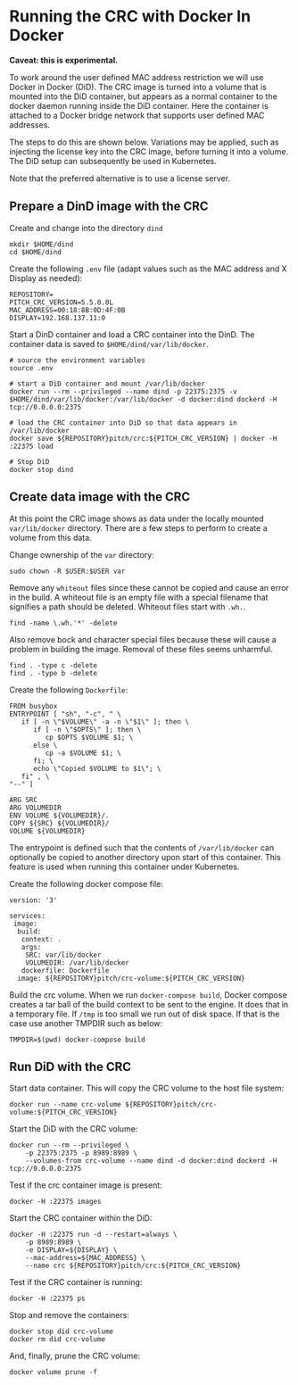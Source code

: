 # Running the CRC with Docker In Docker

**Caveat: this is experimental.**

To work around the user defined MAC address restriction we will use Docker in Docker (DiD). The CRC image is turned into a volume that is mounted into the DiD container, but appears as a normal container to the  docker daemon running inside the DiD container. Here the container is attached to a Docker bridge network that supports user defined MAC addresses.

The steps to do this are shown below. Variations may be applied, such as injecting the license key into the CRC image, before turning it into a volume. The DiD setup can subsequently be used in Kubernetes.

Note that the preferred alternative is to use a license server.

## Prepare a DinD image with the CRC

Create and change into the directory ``dind``
````
mkdir $HOME/dind
cd $HOME/dind
````

Create the following `.env` file (adapt values such as the MAC address and X Display as needed):

````
REPOSITORY=
PITCH_CRC_VERSION=5.5.0.0L
MAC_ADDRESS=00:18:8B:0D:4F:0B
DISPLAY=192.168.137.11:0
````

Start a DinD container and load a CRC container into the DinD. The container data is saved to `$HOME/dind/var/lib/docker`.

````
# source the environment variables
source .env

# start a DiD container and mount /var/lib/docker
docker run --rm --privileged --name dind -p 22375:2375 -v $HOME/dind/var/lib/docker:/var/lib/docker -d docker:dind dockerd -H tcp://0.0.0.0:2375

# load the CRC container into DiD so that data appears in /var/lib/docker
docker save ${REPOSITORY}pitch/crc:${PITCH_CRC_VERSION} | docker -H :22375 load

# Stop DiD
docker stop dind
````

## Create data image with the CRC

At this point the CRC image shows as data under the locally mounted `var/lib/docker` directory. There are a few steps to perform to create a volume from this data.

Change ownership of the ``var`` directory:

````
sudo chown -R $USER:$USER var
````

Remove any ``whiteout`` files since these cannot be copied and cause an error in the build. A whiteout file is an empty file with a special filename that signifies a path should be deleted. Whiteout files start with ``.wh.``.

````
find -name \.wh.'*' -delete
````

Also remove bock and character special files because these will cause a problem in building the image. Removal of these files seems unharmful.

````
find . -type c -delete
find . -type b -delete
````

Create the following `Dockerfile`:

````
FROM busybox
ENTRYPOINT [ "sh", "-c", " \
   if [ -n \"$VOLUME\" -a -n \"$1\" ]; then \
      if [ -n \"$OPTS\" ]; then \
         cp $OPTS $VOLUME $1; \
      else \
         cp -a $VOLUME $1; \
      fi; \
      echo \"Copied $VOLUME to $1\"; \
   fi" , \
"--" ]

ARG SRC
ARG VOLUMEDIR
ENV VOLUME ${VOLUMEDIR}/.
COPY ${SRC} ${VOLUMEDIR}/
VOLUME ${VOLUMEDIR}
````

The entrypoint is defined such that the contents of ``/var/lib/docker`` can optionally be copied to another directory upon start of this container. This feature is used when running this container under Kubernetes.

Create the following docker compose file:

````
version: '3'

services:
 image:
  build:
   context: .
   args:
    SRC: var/lib/docker
    VOLUMEDIR: /var/lib/docker
   dockerfile: Dockerfile
  image: ${REPOSITORY}pitch/crc-volume:${PITCH_CRC_VERSION}
````

Build the crc volume. When we run `docker-compose build`,  Docker compose creates a tar ball of the build context to be sent to the engine. It does that in a temporary file. If  `/tmp` is too small we run out of disk space. If that is the case use another TMPDIR such as below:

````
TMPDIR=$(pwd) docker-compose build
````

## Run DiD with the CRC

Start data container. This will copy the CRC volume to the host file system:

````
docker run --name crc-volume ${REPOSITORY}pitch/crc-volume:${PITCH_CRC_VERSION}
````

Start the DiD with the CRC volume:

````
docker run --rm --privileged \
	-p 22375:2375 -p 8989:8989 \
	--volumes-from crc-volume --name dind -d docker:dind dockerd -H tcp://0.0.0.0:2375
````

Test if the crc container image is present:

````
docker -H :22375 images
````

Start the CRC container within the DiD:

````
docker -H :22375 run -d --restart=always \
	-p 8989:8989 \
	-e DISPLAY=${DISPLAY} \
	--mac-address=${MAC_ADDRESS} \
	--name crc ${REPOSITORY}pitch/crc:${PITCH_CRC_VERSION}
````

Test if the CRC container is running:

````
docker -H :22375 ps
````

Stop and remove the containers:

````
docker stop did crc-volume
docker rm did crc-volume
````
And, finally, prune the CRC volume:

````
docker volume prune -f
````

